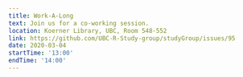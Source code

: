 ```yaml
---
title: Work-A-Long
text: Join us for a co-working session.
location: Koerner Library, UBC, Room 548-552
link: https://github.com/UBC-R-Study-group/studyGroup/issues/95
date: 2020-03-04
startTime: '13:00'
endTime: '14:00'
---
```

